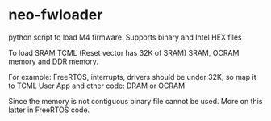 # neo-fwloader
python script to load M4 firmware.  Supports binary and Intel HEX files

To load SRAM TCML (Reset vector has 32K of SRAM) SRAM, OCRAM memory and DDR memory.

For example:
FreeRTOS, interrupts, drivers should be under 32K, so map it to TCML
User App and other code:  DRAM or OCRAM

Since the memory is not contiguous binary file cannot be used.  More on this latter in FreeRTOS code.

